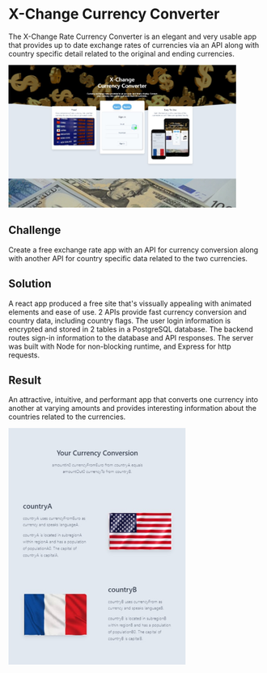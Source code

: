 # X-Change Currency Converter

The X-Change Rate Currency Converter is an elegant and very usable app that provides up to date exchange rates of currencies via an API along with country specific detail related to the original and ending currencies.

<img src="https://github.com/amym321/Exchange-Rates/blob/master/src/images/PC1.jpg" width="450" >

## Challenge 
Create a free exchange rate app with an API for currency conversion along with another API for country specific data related to the two currencies.  

## Solution
A react app produced a free site that's vissually appealing with animated elements and ease of use. 2 APIs provide fast currency conversion and country data, including country flags. The user login information is encrypted and stored in 2 tables in a PostgreSQL database. The backend routes sign-in information to the database and API responses. The server was built with Node for non-blocking runtime, and Express for http requests. 

## Result
An attractive, intuitive, and performant app that converts one currency into another at varying amounts and provides interesting information about the countries related to the currencies.

<img src="https://github.com/amym321/Exchange-Rates/blob/master/src/images/ipad3.jpg" width="350" >
